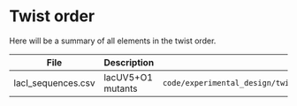 # Twist order

Here will be a summary of all elements in the twist order.

| File      | Description | Reference Notebook| Creator|
| ----------- | ----------- | ----------- | ----------- |
| lacI_sequences.csv      | lacUV5+O1 mutants       | `code/experimental_design/twist_order/lacI_titration/generate_sequences.ipynb`| Tom |
